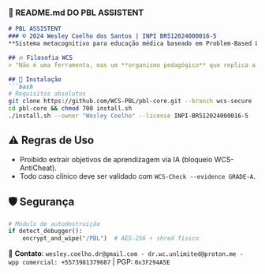  ### **📜 README.md DO PBL ASSISTENT**   

```markdown
# PBL ASSISTENT  
### © 2024 Wesley Coelho dos Santos | INPI BR512024000016-5  
**Sistema metacognitivo para educação médica baseado em Problem-Based Learning**  

## 🔥 Filosofia WCS  
> "Não é uma ferramenta, mas um **organismo pedagógico** que replica a imprevisibilidade da clínica real."  

## 🚀 Instalação  
```bash  
# Requisitos absolutos  
git clone https://github.com/WCS-PBL/pbl-core.git --branch wcs-secure  
cd pbl-core && chmod 700 install.sh  
./install.sh --owner "Wesley Coelho" --license INPI-BR512024000016-5  
```  

## ⚠️ Regras de Uso  
- Proibido extrair objetivos de aprendizagem via IA (bloqueio WCS-AntiCheat).  
- Todo caso clínico deve ser validado com `WCS-Check --evidence GRADE-A`.  

## 🛡️ Segurança  
```python  
# Módulo de autodestruição  
if detect_debugger():  
    encrypt_and_wipe("/PBL")  # AES-256 + shred físico  
```  

📌 **Contato**: `wesley.coelho.dr@gmail.com - dr.wc.unlimited@proton.me - wpp comercial: +5573981379607` | PGP: `0x3F294A5E`  
```